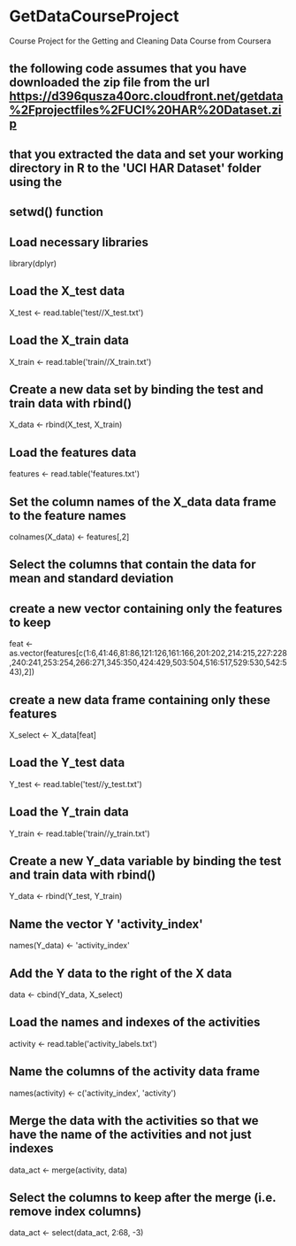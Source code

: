 # GetDataCourseProject
Course Project for the Getting and Cleaning Data Course from Coursera

## the following code assumes that you have downloaded the zip file from the url https://d396qusza40orc.cloudfront.net/getdata%2Fprojectfiles%2FUCI%20HAR%20Dataset.zip 
## that you extracted the data and set your working directory in R to the 'UCI HAR Dataset' folder using the 
## setwd() function

## Load necessary libraries
library(dplyr)

## Load the X_test data
X_test <- read.table('test//X_test.txt')

## Load the X_train data
X_train <- read.table('train//X_train.txt')

## Create a new data set by binding the test and train data with rbind()
X_data <- rbind(X_test, X_train)

## Load the features data
features <- read.table('features.txt')

## Set the column names of the X_data data frame to the feature names
colnames(X_data) <- features[,2]

## Select the columns that contain the data for mean and standard deviation
## create a new vector containing only the features to keep
feat <- as.vector(features[c(1:6,41:46,81:86,121:126,161:166,201:202,214:215,227:228,240:241,253:254,266:271,345:350,424:429,503:504,516:517,529:530,542:543),2])
## create a new data frame containing only these features
X_select <- X_data[feat]

## Load the Y_test data
Y_test <- read.table('test//y_test.txt')

## Load the Y_train data
Y_train <- read.table('train//y_train.txt')

## Create a new Y_data variable by binding the test and train data with rbind()
Y_data <- rbind(Y_test, Y_train)

## Name the vector Y 'activity_index'
names(Y_data) <- 'activity_index'

## Add the Y data to the right of the X data
data <- cbind(Y_data, X_select)

## Load the names and indexes of the activities
activity <- read.table('activity_labels.txt')

## Name the columns of the activity data frame
names(activity) <- c('activity_index', 'activity')

## Merge the data with the activities so that we have the name of the activities and not just indexes
data_act <- merge(activity, data)

## Select the columns to keep after the merge (i.e. remove index columns)
data_act <- select(data_act, 2:68, -3)
